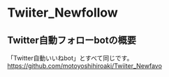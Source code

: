 # Twiiter_Newfollow

## Twitter自動フォローbotの概要
「Twitter自動いいねbot」とすべて同じです。
https://github.com/motoyoshihiroaki/Twiiter_Newfavo
